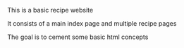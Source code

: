 This is a basic recipe website

It consists of a main index page and multiple recipe pages

The goal is to cement some basic html concepts 

